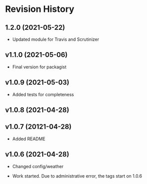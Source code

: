 Revision History
===================

1.2.0 (2021-05-22)
-------------------

* Updated module for Travis and Scrutinizer


v1.1.0 (2021-05-06)
-------------------

* Final version for packagist 



v1.0.9 (2021-05-03)
-------------------

* Added tests for completeness



v1.0.8 (2021-04-28)
-------------------




v1.0.7 (20121-04-28)
-------------------
* Added README


v1.0.6 (2021-04-28)
------------------
* Changed config/weather



* Work started. Due to administrative error, the tags start on 1.0.6
